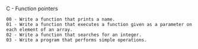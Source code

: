 C - Function pointers

    00 - Write a function that prints a name.
    01 - Write a function that executes a function given as a parameter on each element of an array.
    02 - Write a function that searches for an integer.
    03 - Write a program that performs simple operations.
